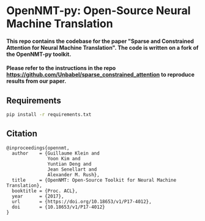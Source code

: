 # OpenNMT-py: Open-Source Neural Machine Translation

#### This repo contains the codebase for the paper "Sparse and Constrained Attention for Neural Machine Translation". The code is written on a fork of the OpenNMT-py toolkit.

#### Please refer to the instructions in the repo https://github.com/Unbabel/sparse_constrained_attention to reproduce results from our paper.
 
## Requirements

```bash
pip install -r requirements.txt
```

## Citation

```
@inproceedings{opennmt,
  author    = {Guillaume Klein and
               Yoon Kim and
               Yuntian Deng and
               Jean Senellart and
               Alexander M. Rush},
  title     = {OpenNMT: Open-Source Toolkit for Neural Machine Translation},
  booktitle = {Proc. ACL},
  year      = {2017},
  url       = {https://doi.org/10.18653/v1/P17-4012},
  doi       = {10.18653/v1/P17-4012}
}
```
